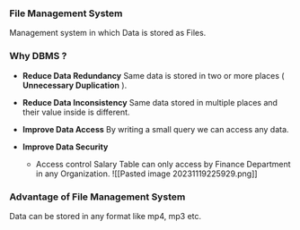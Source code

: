### File Management System
Management system in which Data is stored as Files.

### Why DBMS ?
- **Reduce Data Redundancy**
	Same data is stored in two or more places ( **Unnecessary Duplication** ).
	
- **Reduce Data Inconsistency**
	Same data stored in multiple places and their value inside is different.
	
- **Improve Data Access**
	By writing a small query we can access any data.
	
- **Improve Data Security**
	- Access control
		Salary Table can only access by Finance Department in any Organization.
	    ![[Pasted image 20231119225929.png]]
	    

### Advantage of File Management System
Data can be stored in any format like mp4, mp3 etc.